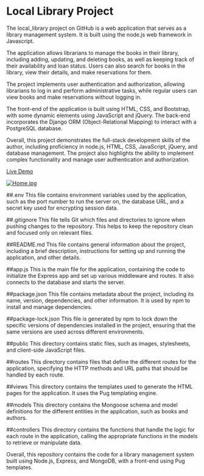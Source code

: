 # Local Library Project
The local_library project on GitHub is a web application that serves as a library management system. It is built using the node.js web framework in Javascript.

The application allows librarians to manage the books in their library, including adding, updating, and deleting books, as well as keeping track of their availability and loan status. Users can also search for books in the library, view their details, and make reservations for them.

The project implements user authentication and authorization, allowing librarians to log in and perform administrative tasks, while regular users can view books and make reservations without logging in.

The front-end of the application is built using HTML, CSS, and Bootstrap, with some dynamic elements using JavaScript and jQuery. The back-end incorporates the Django ORM (Object-Relational Mapping) to interact with a PostgreSQL database.

Overall, this project demonstrates the full-stack development skills of the author, including proficiency in node.js, HTML, CSS, JavaScript, jQuery, and database management. The project also highlights the ability to implement complex functionality and manage user authentication and authorization.

[Live Demo](https://local-library.vercel.app/)

[![Home.jpg](https://i.postimg.cc/XqzsfmfW/Home.jpg)](https://postimg.cc/p5KQx0cc)

##.env 
This file contains environment variables used by the application, such as the port number to run the server on, the database URL, and a secret key used for encrypting session data.

##.gitignore 
This file tells Git which files and directories to ignore when pushing changes to the repository. This helps to keep the repository clean and focused only on relevant files.

##README.md 
This file contains general information about the project, including a brief description, instructions for setting up and running the application, and other details.

##app.js
This is the main file for the application, containing the code to initialize the Express app and set up various middleware and routes. It also connects to the database and starts the server.

##package.json
This file contains metadata about the project, including its name, version, dependencies, and other information. It is used by npm to install and manage dependencies.

##package-lock.json
This file is generated by npm to lock down the specific versions of dependencies installed in the project, ensuring that the same versions are used across different environments.

##public
This directory contains static files, such as images, stylesheets, and client-side JavaScript files.

##routes
This directory contains files that define the different routes for the application, specifying the HTTP methods and URL paths that should be handled by each route.

##views
This directory contains the templates used to generate the HTML pages for the application. It uses the Pug templating engine.

##models
This directory contains the Mongoose schema and model definitions for the different entities in the application, such as books and authors.

##controllers 
This directory contains the functions that handle the logic for each route in the application, calling the appropriate functions in the models to retrieve or manipulate data.

Overall, this repository contains the code for a library management system built using Node.js, Express, and MongoDB, with a front-end using Pug templates.
